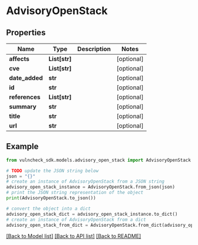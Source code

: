 # AdvisoryOpenStack


## Properties

Name | Type | Description | Notes
------------ | ------------- | ------------- | -------------
**affects** | **List[str]** |  | [optional] 
**cve** | **List[str]** |  | [optional] 
**date_added** | **str** |  | [optional] 
**id** | **str** |  | [optional] 
**references** | **List[str]** |  | [optional] 
**summary** | **str** |  | [optional] 
**title** | **str** |  | [optional] 
**url** | **str** |  | [optional] 

## Example

```python
from vulncheck_sdk.models.advisory_open_stack import AdvisoryOpenStack

# TODO update the JSON string below
json = "{}"
# create an instance of AdvisoryOpenStack from a JSON string
advisory_open_stack_instance = AdvisoryOpenStack.from_json(json)
# print the JSON string representation of the object
print(AdvisoryOpenStack.to_json())

# convert the object into a dict
advisory_open_stack_dict = advisory_open_stack_instance.to_dict()
# create an instance of AdvisoryOpenStack from a dict
advisory_open_stack_from_dict = AdvisoryOpenStack.from_dict(advisory_open_stack_dict)
```
[[Back to Model list]](../README.md#documentation-for-models) [[Back to API list]](../README.md#documentation-for-api-endpoints) [[Back to README]](../README.md)


